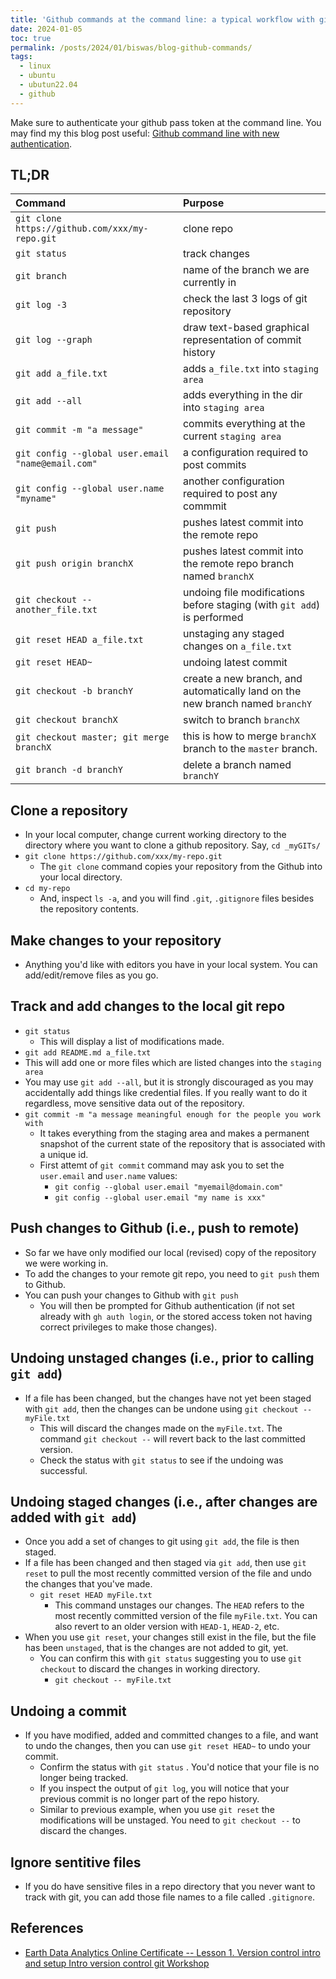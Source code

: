 ```yaml
---
title: 'Github commands at the command line: a typical workflow with github'
date: 2024-01-05
toc: true
permalink: /posts/2024/01/biswas/blog-github-commands/
tags:
  - linux
  - ubuntu
  - ubutun22.04
  - github
---
```


Make sure to authenticate your github pass token at the command line. You may find my this blog post useful: [Github command line with new authentication](/posts/2024/01/biswas/blog-github-command-line-with-new-authentication/).

## TL;DR

| Command      | Purpose | 
| :---        |    :---   | 
| `git clone https://github.com/xxx/my-repo.git`     | clone repo       | 
| `git status`   | track changes        |
| `git branch`   | name of the branch we are currently in |
| `git log -3` | check the last 3 logs of git repository |
| `git log --graph` | draw text-based graphical representation of commit history |
| `git add a_file.txt` | adds `a_file.txt` into `staging area` |
| `git add --all` | adds everything in the dir into `staging area` |
| `git commit -m "a message"` | commits everything at the current `staging area` |
| `git config --global user.email "name@email.com"` | a configuration required to post commits |
| `git config --global user.name "myname"` | another configuration required to post any commmit |
| `git push` | pushes latest commit into the remote repo |
| `git push origin branchX` | pushes latest commit into the remote repo branch named `branchX` |
| `git checkout -- another_file.txt` | undoing file modifications before staging (with `git add`) is performed |
| `git reset HEAD a_file.txt` | unstaging any staged changes on `a_file.txt` |
| `git reset HEAD~` | undoing latest commit |
| `git checkout -b branchY` | create a new branch, and automatically land on the new branch named `branchY` |
| `git checkout branchX` | switch to branch `branchX` |
| `git checkout master; git merge branchX` | this is how to merge `branchX` branch to the `master` branch.|
| `git branch -d branchY` | delete a branch named `branchY` |


## Clone a repository
* In your local computer, change current working directory to the directory where you want to clone a github repository. Say, `cd _myGITs/`
* `git clone https://github.com/xxx/my-repo.git`
  * The `git clone` command copies your repository from the Github into your local directory.
* `cd my-repo`
  * And, inspect `ls -a`, and you will find `.git`, `.gitignore` files besides the repository contents.

## Make changes to your repository
* Anything you'd like with editors you have in your local system. You can add/edit/remove files as you go.

## Track and add changes to the local git repo
* `git status`
  * This will display a list of modifications made.
*  `git add README.md a_file.txt`
  * This will add one or more files which are listed changes into the `staging area`
  * You may use `git add --all`, but it is strongly discouraged as you may accidentally add things like credential files. If you really want to do it regardless, move sensitive data out of the repository.
* `git commit -m "a message meaningful enough for the people you work with`
  * It takes everything from the staging area and makes a permanent snapshot of the current state of the repository that is associated with a unique id.
  * First attemt of `git commit` command may ask you to set the `user.email` and `user.name` values:
    * `git config --global user.email "myemail@domain.com"`
    * `git config --global user.email "my name is xxx"`

## Push changes to Github (i.e., push to remote)
* So far we have only modified our local (revised) copy of the repository we were working in.
* To add the changes to your remote git repo, you need to `git push` them to Github.
* You can push your changes to Github with `git push`
  * You will then be prompted for Github authentication (if not set already with `gh auth login`, or the stored access token not having correct privileges to make those changes).

## Undoing unstaged changes (i.e., prior to calling `git add`)
* If a file has been changed, but the changes have not yet been staged with `git add`, then the changes can be undone using `git checkout -- myFile.txt`
  * This will discard the changes made on the `myFile.txt`. The command `git checkout --` will revert back to the last committed version.
  * Check the status with `git status` to see if the undoing was successful.

## Undoing staged changes (i.e., after changes are added with `git add`)
* Once you add a set of changes to git using `git add`, the file is then staged.
* If a file has been changed and then staged via `git add`, then use `git reset` to pull the most recently committed version of the file and undo the changes that you've made.
  * `git reset HEAD myFile.txt`
    * This command unstages our changes. The `HEAD` refers to the most recently committed version of the file `myFile.txt`. You can also revert to an older version with `HEAD-1`, `HEAD-2`, etc.
* When you use `git reset`, your changes still exist in the file, but the file has been `unstaged`, that is the changes are not added to git, yet.
  * You can confirm this with `git status` suggesting you to use `git checkout` to discard the changes in working directory.
    * `git checkout -- myFile.txt`

## Undoing a commit
* If you have modified, added and committed changes to a file, and want to undo the changes, then you can use `git reset HEAD~` to undo your commit.
  * Confirm the status with `git status` . You'd notice that your file is no longer being tracked.
  * If you inspect the output of `git log`, you will notice that your previous commit is no longer part of the repo history.
  * Similar to previous example, when you use `git reset` the modifications will be unstaged. You need to `git checkout --` to discard the changes.

## Ignore sentitive files
* If you do have sensitive files in a repo directory that you never want to track with git, you can add those file names to a file called `.gitignore`.

## References
* [Earth Data Analytics Online Certificate -- Lesson 1. Version control intro and setup Intro version control git Workshop](https://www.earthdatascience.org/workshops/intro-version-control-git/)
